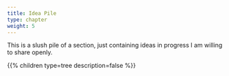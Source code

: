 ```yaml
---
title: Idea Pile
type: chapter
weight: 5
---
```


This is a slush pile of a section, just containing ideas in progress I am willing to share openly.

{{% children type=tree description=false %}}
